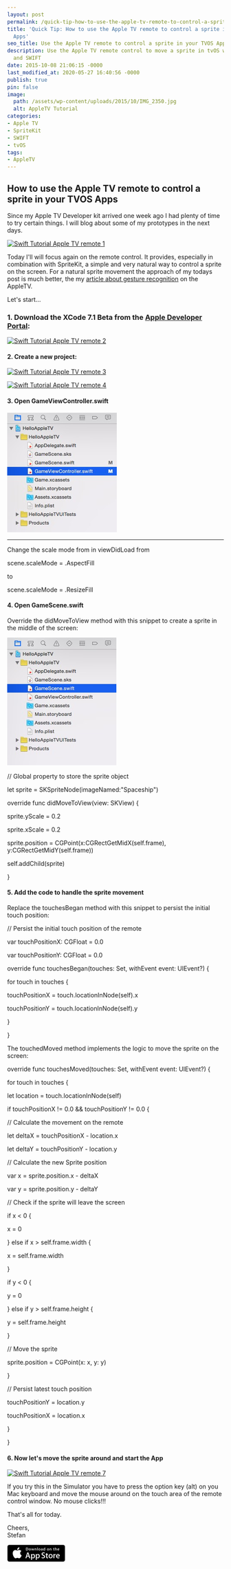 ```yaml
---
layout: post
permalink: /quick-tip-how-to-use-the-apple-tv-remote-to-control-a-sprite-in-your-tvos-apps/
title: 'Quick Tip: How to use the Apple TV remote to control a sprite in your TVOS
  Apps'
seo_title: Use the Apple TV remote to control a sprite in your TVOS Apps
description: Use the Apple TV remote control to move a sprite in tvOS with SpriteKit
  and SWIFT
date: 2015-10-08 21:06:15 -0000
last_modified_at: 2020-05-27 16:40:56 -0000
publish: true
pin: false
image:
  path: /assets/wp-content/uploads/2015/10/IMG_2350.jpg
  alt: AppleTV Tutorial
categories:
- Apple TV
- SpriteKit
- SWIFT
- tvOS
tags:
- AppleTV
---
```

## How to use the Apple TV remote to control a sprite in your TVOS Apps

Since my Apple TV Developer kit arrived one week ago I had plenty of time to try certain things. I will blog about some of my prototypes in the next days.

[![Swift Tutorial Apple TV remote 1](/assets/wp-content/uploads/2015/10/Screen-Shot-2015-10-01-at-20.12.48-1-300x199.jpg)](/assets/wp-content/uploads/2015/10/Screen-Shot-2015-10-01-at-20.12.48-1.jpg)

Today I'll will focus again on the remote control. It provides, especially in combination with SpriteKit, a simple and very natural way to control a sprite on the screen. For a natural sprite movement the approach of my todays post is much better, the my [article about gesture recognition](/quick-tip-how-to-use-the-remote-control-in-your-tvos-apps-for-apple-tv-in-swift) on the AppleTV.

Let's start...

### 1\. Download the XCode 7.1 Beta from the [Apple Developer Portal](https://developer.apple.com/xcode/download/):

[![Swift Tutorial Apple TV remote 2](/assets/wp-content/uploads/2015/10/2-1-300x116.jpg)](/assets/wp-content/uploads/2015/10/2-1.jpg)

#### 2\. Create a new project:

[![Swift Tutorial Apple TV remote 3](/assets/wp-content/uploads/2015/10/3-300x212.png)](/assets/wp-content/uploads/2015/10/3.png)

[![Swift Tutorial Apple TV remote 4](/assets/wp-content/uploads/2015/10/4-300x214.png)](/assets/wp-content/uploads/2015/10/4.png)

#### 3\. Open GameViewController.swift

[![Swift Tutorial Apple TV remote 5](/assets/wp-content/uploads/2015/10/5-1.jpg)](/assets/wp-content/uploads/2015/10/5-1.jpg)

****

Change the scale mode from in viewDidLoad from

scene.scaleMode = .AspectFill

to

scene.scaleMode = .ResizeFill

#### 4\. Open GameScene.swift

Override the didMoveToView method with this snippet to create a sprite in the middle of the screen:

[![Swift Tutorial Apple TV remote 6](/assets/wp-content/uploads/2015/10/6-1.jpg)](/assets/wp-content/uploads/2015/10/6-1.jpg)

// Global property to store the sprite object

let sprite = SKSpriteNode(imageNamed:"Spaceship")

override func didMoveToView(view: SKView) {

sprite.yScale = 0.2

sprite.xScale = 0.2

sprite.position = CGPoint(x:CGRectGetMidX(self.frame), y:CGRectGetMidY(self.frame))

self.addChild(sprite)

}

#### 5\. Add the code to handle the sprite movement

Replace the touchesBegan method with this snippet to persist the initial touch position:

// Persist the initial touch position of the remote

var touchPositionX: CGFloat = 0.0

var touchPositionY: CGFloat = 0.0

override func touchesBegan(touches: Set<UITouch>, withEvent event: UIEvent?) {

for touch in touches {

touchPositionX = touch.locationInNode(self).x

touchPositionY = touch.locationInNode(self).y

}

}

The touchedMoved method implements the logic to move the sprite on the screen:

override func touchesMoved(touches: Set<UITouch>, withEvent event: UIEvent?) {

for touch in touches {

let location = touch.locationInNode(self)

if touchPositionX != 0.0 && touchPositionY != 0.0 {

// Calculate the movement on the remote

let deltaX = touchPositionX \- location.x

let deltaY = touchPositionY \- location.y

// Calculate the new Sprite position

var x = sprite.position.x \- deltaX

var y = sprite.position.y \- deltaY

// Check if the sprite will leave the screen

if x < 0 {

x = 0

} else if x > self.frame.width {

x = self.frame.width

}

if y < 0 {

y = 0

} else if y > self.frame.height {

y = self.frame.height

}

// Move the sprite

sprite.position = CGPoint(x: x, y: y)

}

// Persist latest touch position

touchPositionY = location.y

touchPositionX = location.x

}

}

#### 6\. Now let's move the sprite around and start the App

[![Swift Tutorial Apple TV remote 7](/assets/wp-content/uploads/2015/10/7-1-300x181.jpg)](/assets/wp-content/uploads/2015/10/7-1.jpg)

If you try this in the Simulator you have to press the option key (alt) on you Mac keyboard and move the mouse around on the touch area of the remote control window. No mouse clicks!!!

That's all for today.

Cheers,  
Stefan

[![AppStore Stefan](/assets/wp-content/uploads/2015/10/AppStore.png)](https://itunes.apple.com/developer/stefan-josten/id949662361)
